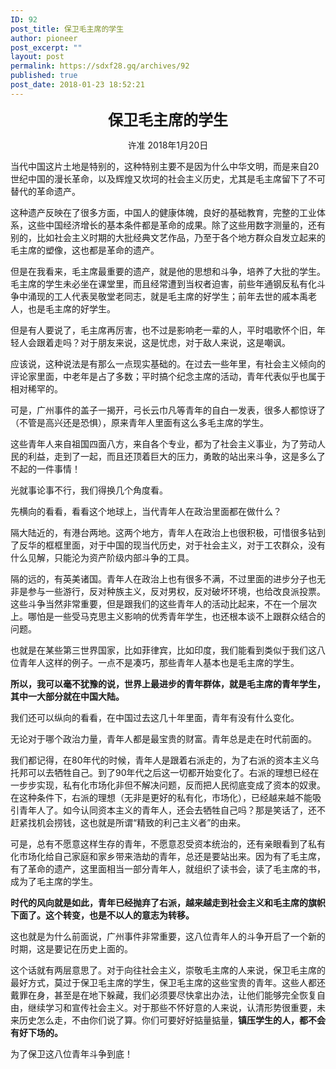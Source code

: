 ```yaml
---
ID: 92
post_title: 保卫毛主席的学生
author: pioneer
post_excerpt: ""
layout: post
permalink: https://sdxf28.gq/archives/92
published: true
post_date: 2018-01-23 18:52:21
---
```

<p style="text-align: center;" align="center"><strong><span style="font-size: x-large;">保卫毛主席的学生</span></strong></p>
<p style="text-align: center;">许准
2018年1月20日</p>
当代中国这片土地是特别的，这种特别主要不是因为什么中华文明，而是来自20世纪中国的漫长革命，以及辉煌又坎坷的社会主义历史，尤其是毛主席留下了不可替代的革命遗产。

这种遗产反映在了很多方面，中国人的健康体魄，良好的基础教育，完整的工业体系，这些中国经济增长的基本条件都是革命的成果。除了这些用数字测量的，还有别的，比如社会主义时期的大批经典文艺作品，乃至于各个地方群众自发立起来的毛主席的塑像，这也都是革命的遗产。

但是在我看来，毛主席最重要的遗产，就是他的思想和斗争，培养了大批的学生。毛主席的学生未必坐在课堂里，而且经常遭到当权者迫害，前些年通钢反私有化斗争中涌现的工人代表吴敬堂老同志，就是毛主席的好学生；前年去世的戚本禹老人，也是毛主席的好学生。

但是有人要说了，毛主席再厉害，也不过是影响老一辈的人，平时唱歌怀个旧，年轻人会跟着走吗？对于朋友来说，这是忧虑，对于敌人来说，这是嘲讽。

应该说，这种说法是有那么一点现实基础的。在过去一些年里，有社会主义倾向的评论家里面，中老年是占了多数；平时搞个纪念主席的活动，青年代表似乎也属于相对稀罕的。

可是，广州事件的盖子一揭开，弓长云巾凡等青年的自白一发表，很多人都惊讶了（不管是高兴还是恐惧），原来青年人里面有这么多毛主席的学生。

这些青年人来自祖国四面八方，来自各个专业，都为了社会主义事业，为了劳动人民的利益，走到了一起，而且还顶着巨大的压力，勇敢的站出来斗争，这是多么了不起的一件事情！

光就事论事不行，我们得换几个角度看。

先横向的看看，看看这个地球上，当代青年人在政治里面都在做什么？

隔大陆近的，有港台两地。这两个地方，青年人在政治上也很积极，可惜很多钻到了反华的框框里面，对于中国的现当代历史，对于社会主义，对于工农群众，没有什么见解，只能沦为资产阶级内部斗争的工具。

隔的远的，有英美诸国。青年人在政治上也有很多不满，不过里面的进步分子也无非是参与一些游行，反对种族主义，反对男权，反对破坏环境，也给改良派投票。这些斗争当然非常重要，但是跟我们的这些青年人的活动比起来，不在一个层次上。哪怕是一些受马克思主义影响的优秀青年学生，也还根本谈不上跟群众结合的问题。

也就是在某些第三世界国家，比如菲律宾，比如印度，我们能看到类似于我们这八位青年人这样的例子。一点不是凑巧，那些青年人基本也是毛主席的学生。

<strong>所以，我可以毫不犹豫的说，世界上最进步的青年群体，就是毛主席的青年学生，其中一大部分就在中国大陆。</strong>

我们还可以纵向的看看，在中国过去这几十年里面，青年有没有什么变化。

无论对于哪个政治力量，青年人都是最宝贵的财富。青年总是走在时代前面的。

我们都记得，在80年代的时候，青年人是跟着右派走的，为了右派的资本主义乌托邦可以去牺牲自己。到了90年代之后这一切都开始变化了。右派的理想已经在一步步实现，私有化市场化非但不解决问题，反而把人民彻底变成了资本的奴隶。在这种条件下，右派的理想（无非是更好的私有化，市场化），已经越来越不能吸引青年人了。如今认同资本主义的青年人，还会去牺牲自己吗？那是笑话了，还不赶紧找机会捞钱，这也就是所谓“精致的利己主义者”的由来。

可是，总有不愿意这样生存的青年，不愿意忍受资本统治的，还有亲眼看到了私有化市场化给自己家庭和家乡带来浩劫的青年，总还是要站出来。因为有了毛主席，有了革命的遗产，这里面相当一部分青年人，就组织了读书会，读了毛主席的书，成为了毛主席的学生。

<strong>时代的风向就是如此，青年已经抛弃了右派，越来越走到社会主义和毛主席的旗帜下面了。这个转变，也是不以人的意志为转移。</strong>

这也就是为什么前面说，广州事件非常重要，这八位青年人的斗争开启了一个新的时期，这是要记在历史上面的。

这个话就有两层意思了。对于向往社会主义，崇敬毛主席的人来说，保卫毛主席的最好方式，莫过于保卫毛主席的学生，保卫毛主席的这些宝贵的青年。这些人都还戴罪在身，甚至是在地下躲藏，我们必须要尽快拿出办法，让他们能够完全恢复自由，继续学习和宣传社会主义。对于那些不怀好意的人来说，认清形势很重要，未来历史怎么走，不由你们说了算。你们可要好好掂量掂量，<strong>镇压学生的人，都不会有好下场的。</strong>

为了保卫这八位青年斗争到底！